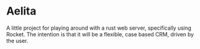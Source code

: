 # Aelita

A little project for playing around with a rust web server, specifically using Rocket.
The intention is that it will be a flexible, case based CRM, driven by the user.